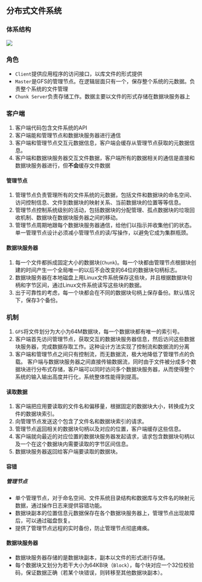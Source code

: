 ## 分布式文件系统

### 体系结构

![](https://upload.wikimedia.org/wikipedia/commons/c/c3/GoogleFileSystemGFS.svg)

### 角色

* `Client`提供应用程序的访问接口，以库文件的形式提供
* `Master`是GFS的管理节点。在逻辑层面只有一个，保存整个系统的元数据。负责整个系统的文件管理
* `Chunk Server`负责存储工作。数据主要以文件的形式存储在数据块服务器上

### 客户端

1. 客户端代码包含文件系统的API
2. 客户端能和管理节点和数据块服务器进行通信
3. 客户端和管理节点交互元数据信息，客户端会缓存从管理节点获取的元数据信息。
4. 客户端和数据块服务器交互文件数据，客户端所有的数据相关的通信是直接和数据块服务器进行，但**不会**缓存文件数据

#### 管理节点

1. 管理节点负责管理所有的文件系统的元数据，包括文件和数据块的命名空间、访问控制信息、文件到数据块的映射关系、当前数据块的位置等等信息。
2. 管理节点控制系统级别的活动，包括数据块的分配管理、孤点数据块的垃圾回收机制、数据块在数据块服务器之间的移动。
3. 管理节点周期地跟每个数据块服务器通信，给他们以指示并收集他们的状态。
单一管理节点设计必须减小管理节点的读/写操作，以避免它成为集群瓶颈。

#### 数据块服务器

1. 每一个文件都拆成固定大小的数据块(`Chunk`)。每一个块都由管理节点根据块创建的时间产生一个全局唯一的以后不会改变的64位的数据块句柄标志。
2. 数据块服务器在本地磁盘上用Linux文件系统保存这些块，并且根据数据块句柄和字节区间，通过Linux文件系统读写这些块的数据。
3. 出于可靠性的考虑，每一个块都会在不同的数据块句柄上保存备份。默认情况下，保存3个备份。

### 机制

1. `GFS`将文件划分为大小为64M数据块，每一个数据块都有唯一的索引号。
2. 客户端首先访问管理节点，获取交互的数据块服务器信息，然后访问这些数据块服务器，完成数据存取工作。这种设计方法实现了控制流和数据流的分离
3. 客户端和管理节点之间只有控制流，而无数据流，极大地降低了管理节点的负载。
客户端与数据块服务器之间直接传输数据流，同时由于文件被分成多个数据块进行分布式存储，客户端可以同时访问多个数据块服务器，从而使得整个系统的输入输出高度并行化，系统整体性能得到提高。

#### 读取数据

1. 客户端把应用要读取的文件名和偏移量，根据固定的数据块大小，转换成为文件的数据块索引。
2. 向管理节点发送这个包含了文件名和数据块索引的请求。
3. 管理节点返回相关的数据块句柄以及对应的位置，客户端缓存这些信息。
4. 客户端就向最近的对应位置的数据块服务器发起请求，请求包含数据块句柄以及一个在这个数据块内需要读取的字节区间信息。
5. 数据块服务器返回给客户端要读取的数据块。

#### 容错

##### 管理节点

* 单个管理节点，对于命名空间、文件系统目录结构和数据库与文件名的映射元数据，通过操作日志来提供容错功能。
* 数据块副本的位置信息元数据保存在各个数据块服务器上，管理节点出现故障后，可以通过磁盘恢复。
* 提供了管理节点远程的实时备份，防止管理节点彻底瘫痪。

#### 数据块服务器

* 数据块服务器存储的是数据块副本，副本以文件的形式进行存储。
* 每个数据块又划分为若干大小为64KB块（`Block`），每个块对应一个32位校验码，保证数据正确（若某个块错误，则转移至其他数据块副本）。
